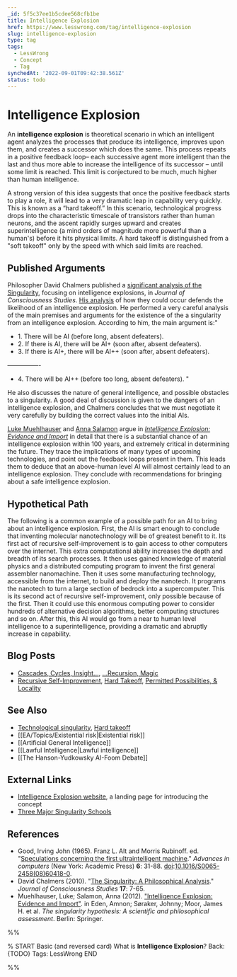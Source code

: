 ```yaml
---
_id: 5f5c37ee1b5cdee568cfb1be
title: Intelligence Explosion
href: https://www.lesswrong.com/tag/intelligence-explosion
slug: intelligence-explosion
type: tag
tags:
  - LessWrong
  - Concept
  - Tag
synchedAt: '2022-09-01T09:42:38.561Z'
status: todo
---
```


# Intelligence Explosion

An **intelligence explosion** is theoretical scenario in which an intelligent agent analyzes the processes that produce its intelligence, improves upon them, and creates a successor which does the same. This process repeats in a positive feedback loop– each successive agent more intelligent than the last and thus more able to increase the intelligence of its successor – until some limit is reached. This limit is conjectured to be much, much higher than human intelligence.

A strong version of this idea suggests that once the positive feedback starts to play a role, it will lead to a very dramatic leap in capability very quickly. This is known as a “hard takeoff.” In this scenario, technological progress drops into the characteristic timescale of transistors rather than human neurons, and the ascent rapidly surges upward and creates superintelligence (a mind orders of magnitude more powerful than a human's) before it hits physical limits. A hard takeoff is distinguished from a "soft takeoff" only by the speed with which said limits are reached.

## Published Arguments

Philosopher David Chalmers published a [significant analysis of the Singularity](http://consc.net/papers/singularity.pdf), focusing on intelligence explosions, in *Journal of Consciousness Studies*. [His analysis](https://wiki.lesswrong.com/wiki/Singularity#Chalmers.27_analysis) of how they could occur defends the likelihood of an intelligence explosion. He performed a very careful analysis of the main premises and arguments for the existence of the a singularity from an intelligence explosion. According to him, the main argument is:"

- 1\. There will be AI (before long, absent defeaters).
- 2\. If there is AI, there will be AI+ (soon after, absent defeaters).
- 3\. If there is AI+, there will be AI++ (soon after, absent defeaters).

—————-

- 4\. There will be AI++ (before too long, absent defeaters). "

He also discusses the nature of general intelligence, and possible obstacles to a singularity. A good deal of discussion is given to the dangers of an intelligence explosion, and Chalmers concludes that we must negotiate it very carefully by building the correct values into the initial AIs.

[Luke Muehlhauser](http://lesswrong.com/user/lukeprog) and [Anna Salamon](http://lesswrong.com/user/AnnaSalamon) argue in [*Intelligence Explosion: Evidence and Import*](http://intelligence.org/files/IE-EI.pdf) in detail that there is a substantial chance of an intelligence explosion within 100 years, and extremely critical in determining the future. They trace the implications of many types of upcoming technologies, and point out the feedback loops present in them. This leads them to deduce that an above-human level AI will almost certainly lead to an intelligence explosion. They conclude with recommendations for bringing about a safe intelligence explosion.

## Hypothetical Path

The following is a common example of a possible path for an AI to bring about an intelligence explosion. First, the AI is smart enough to conclude that inventing molecular nanotechnology will be of greatest benefit to it. Its first act of recursive self-improvement is to gain access to other computers over the internet. This extra computational ability increases the depth and breadth of its search processes. It then uses gained knowledge of material physics and a distributed computing program to invent the first general assembler nanomachine. Then it uses some manufacturing technology, accessible from the internet, to build and deploy the nanotech. It programs the nanotech to turn a large section of bedrock into a supercomputer. This is its second act of recursive self-improvement, only possible because of the first. Then it could use this enormous computing power to consider hundreds of alternative decision algorithms, better computing structures and so on. After this, this AI would go from a near to human level intelligence to a superintelligence, providing a dramatic and abruptly increase in capability.

## Blog Posts

- [Cascades, Cycles, Insight...](http://lesswrong.com/lw/w5/cascades_cycles_insight/), [...Recursion, Magic](http://lesswrong.com/lw/w6/recursion_magic/)
- [Recursive Self-Improvement](http://lesswrong.com/lw/we/recursive_selfimprovement/), [Hard Takeoff](http://lesswrong.com/lw/wf/hard_takeoff/), [Permitted Possibilities, & Locality](http://lesswrong.com/lw/wg/permitted_possibilities_locality/)

## See Also

- [Technological singularity](https://wiki.lesswrong.com/wiki/Technological_singularity), [Hard takeoff](https://wiki.lesswrong.com/wiki/Hard_takeoff)
- [[EA/Topics/Existential risk|Existential risk]]
- [[Artificial General Intelligence]]
- [[Lawful Intelligence|Lawful intelligence]]
- [[The Hanson-Yudkowsky AI-Foom Debate]]

## External Links

- [Intelligence Explosion website](http://intelligenceexplosion.com/), a landing page for introducing the concept
- [Three Major Singularity Schools](http://yudkowsky.net/singularity/schools)

## References

- Good, Irving John (1965). Franz L. Alt and Morris Rubinoff. ed. "[Speculations concerning the first ultraintelligent machine](http://commonsenseatheism.com/wp-content/uploads/2011/02/Good-Speculations-Concerning-the-First-Ultraintelligent-Machine.pdf)." *Advances in computers* (New York: Academic Press) **6**: 31-88. [doi](https://wiki.lesswrong.com/index.php?title=Digital_object_identifier&action=edit&redlink=1):[10.1016/S0065-2458(08)60418-0](http://dx.doi.org/10.1016%2FS0065-2458%2808%2960418-0).
- David Chalmers (2010). "[The Singularity: A Philosophical Analysis](http://consc.net/papers/singularity.pdf)." *Journal of Consciousness Studies* **17**: 7-65.
- Muehlhauser, Luke; Salamon, Anna (2012). ["Intelligence Explosion: Evidence and Import"](http://commonsenseatheism.com/wp-content/uploads/2012/02/Muehlhauser-Salamon-Intelligence-Explosion-Evidence-and-Import.pdf). in Eden, Amnon; Søraker, Johnny; Moor, James H. et al. *The singularity hypothesis: A scientific and philosophical assessment*. Berlin: Springer.


%%

% START
Basic (and reversed card)
What is **Intelligence Explosion**?
Back: {TODO}
Tags: LessWrong
END

%%
	
